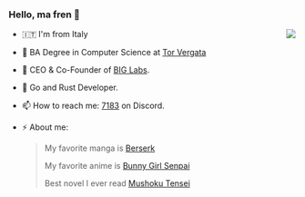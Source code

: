 ### Hello, ma fren 👋

<a href="https://github.com/anuraghazra/github-readme-stats">
  <img align="right" src="https://github-readme-stats.vercel.app/api?username=0x7183&show_icons=true&theme=dark&count_private=true" />
</a>

- 🇮🇹 I'm from Italy
- 🤔 BA Degree in Computer Science at [Tor Vergata](http://www.informatica.uniroma2.it/)
- 🔭 CEO & Co-Founder of [BIG Labs](https://github.com/BIG-Labs).
- 🌱 Go and Rust Developer.
- 📫 How to reach me: [7183](https://discordapp.com/users/193395570931400704) on Discord.
- ⚡ About me:

    > 
    > My favorite manga is [Berserk](https://en.wikipedia.org/wiki/Berserk_(manga))
    >
    > My favorite anime is [Bunny Girl Senpai](https://en.wikipedia.org/wiki/Rascal_Does_Not_Dream_of_Bunny_Girl_Senpai)
    >
    > Best novel I ever read [Mushoku Tensei](https://mushokutensei.fandom.com/wiki/Light_Novel)


<!--
**0x7183/0x7183** is a ✨ _special_ ✨ repository because its `README.md` (this file) appears on your GitHub profile.

Here are some ideas to get you started:

- 🔭 I’m currently working on ...
- 🌱 I’m currently learning ...
- 👯 I’m looking to collaborate on ...
- 🤔 I’m looking for help with ...
- 💬 Ask me about ...
- 📫 How to reach me: ...
- 😄 Pronouns: ...
- ⚡ Fun fact: ...
-->
